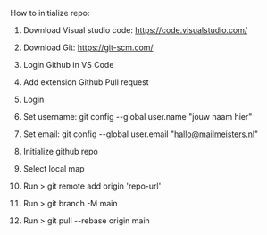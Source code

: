 How to initialize repo:

1. Download Visual studio code: https://code.visualstudio.com/
2. Download Git: https://git-scm.com/

3. Login Github in VS Code
3. Add extension Github Pull request
4. Login

5. Set username: git config --global user.name "jouw naam hier"
6. Set email: git config --global user.email "hallo@mailmeisters.nl"

7. Initialize github repo
8. Select local map

9. Run > git remote add origin 'repo-url'
10. Run > git branch -M main
11. Run > git pull --rebase origin main
